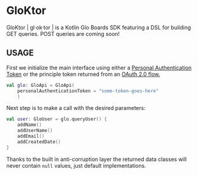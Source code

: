 # GloKtor

GloKtor | gl·ok·tor | is a Kotlin Glo Boards SDK featuring a DSL for
building GET queries. POST queries are coming soon!

## USAGE

First we initialize the main interface using
either a [Personal Authentication Token](https://support.gitkraken.com/developers/pats/) or the principle token
returned from an [OAuth 2.0 flow.](https://support.gitkraken.com/developers/oauth/)

``` Kotlin
val glo: GloApi = GloApi(
    personalAuthenticationToken = "some-token-goes-here"
    )
```

Next step is to make a call with the desired parameters:

``` Kotlin
val user: GloUser = glo.queryUser() {
    addName()
    addUserName()
    addEmail()
    addCreatedDate()
}
```

Thanks to the built in anti-corruption layer the returned data classes will
never contain `null` values, just default implementations.